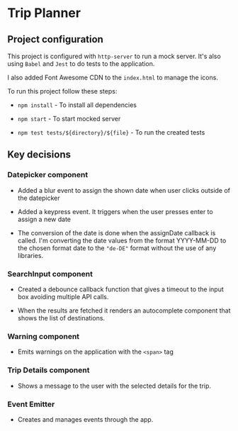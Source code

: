 # Trip Planner

## **Project configuration**

This project is configured with `http-server` to run a mock server. It's also using `Babel` and `Jest` to do tests to the application.

I also added Font Awesome CDN to the `index.html` to manage the icons.

To run this project follow these steps:

- `npm install` - To install all dependencies

- `npm start` - To start mocked server

- `npm test tests/${directory}/${file}` - To run the created tests

## **Key decisions**

### **Datepicker component**

- Added a blur event to assign the shown date when user clicks outside of the datepicker

- Added a keypress event. It triggers when the user presses enter to assign a new date

- The conversion of the date is done when the assignDate callback is called. I'm converting the date values from the format YYYY-MM-DD to the chosen format date to the `"de-DE"` format without the use of any libraries.

### **SearchInput component**

- Created a debounce callback function that gives a timeout to the input box avoiding multiple API calls.

- When the results are fetched it renders an autocomplete component that shows the list of destinations.

### **Warning component**

- Emits warnings on the application with the `<span>` tag

### **Trip Details component**

- Shows a message to the user with the selected details for the trip.

### **Event Emitter**

- Creates and manages events through the app.
